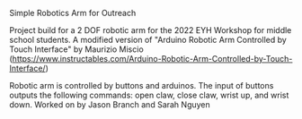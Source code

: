 Simple Robotics Arm for Outreach 

Project build for a 2 DOF robotic arm for the 2022 EYH Workshop for middle school students.
A modified version of "Arduino Robotic Arm Controlled by Touch Interface" by Maurizio Miscio (https://www.instructables.com/Arduino-Robotic-Arm-Controlled-by-Touch-Interface/)

Robotic arm is controlled by buttons and arduinos. The input of buttons outputs the following commands: open claw, close claw, wrist up, and wrist down. 
Worked on by Jason Branch and Sarah Nguyen 
